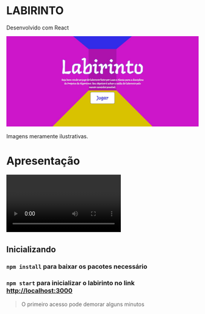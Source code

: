# LABIRINTO

Desenvolvido com React

![Foto da tela inicial do Labirinto](./public/labirinto.jpg)

Imagens meramente ilustrativas.

# Apresentação

![Foto da tela inicial do Labirinto](./video/2024-04-15_23-15-38.mp4)

## Inicializando

### `npm install` para baixar os pacotes necessário

### `npm start` para inicializar o labirinto no link [http://localhost:3000](http://localhost:3000)

> O primeiro acesso pode demorar alguns minutos
